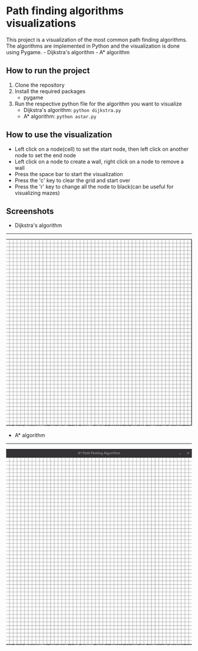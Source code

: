 # Path finding algorithms visualizations

This project is a visualization of the most common path finding algorithms. The algorithms are implemented in Python and the visualization is done using Pygame.
    - Dijkstra's algorithm
    - A* algorithm

## How to run the project
1. Clone the repository
2. Install the required packages
   - pygame
3. Run the respective python file for the algorithm you want to visualize
   - Dijkstra's algorithm: `python dijkstra.py`
   - A* algorithm: `python astar.py`

## How to use the visualization
- Left click on a node(cell) to set the start node, then left click on another node to set the end node
- Left click on a node to create a wall, right click on a node to remove a wall
- Press the space bar to start the visualization
- Press the 'c' key to clear the grid and start over
- Press the 'r' key to change all the node to black(can be  useful for visualizing mazes)

## Screenshots
- Dijkstra's algorithm
---------------------------------
![Dijkstra's algorithm](screenshots/dijkstra.gif)

- A* algorithm
---------------------------------
![A* algorithm](screenshots/astar.gif)
